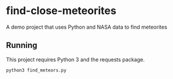 # find-close-meteorites
A demo project that uses Python and NASA data to find meteorites

## Running

This project requires Python 3 and the requests package.

`python3 find_meteors.py`
